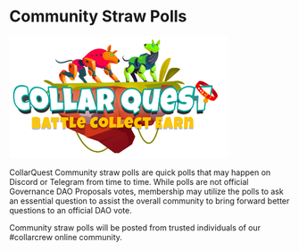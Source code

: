 # Community Straw Polls

![CollarQuest a Metaverse Play2Earn Ecosystem](../../.gitbook/assets/CollarQuest-SM.png)

CollarQuest Community straw polls are quick polls that may happen on Discord or Telegram from time to time.  While polls are not official Governance DAO Proposals votes, membership may utilize the polls to ask an essential question to assist the overall community to bring forward better questions to an official DAO vote.

Community straw polls will be posted from trusted individuals of our #collarcrew online community.
